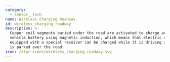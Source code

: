 ```yaml
---
category:
  - sensor__tech
name: Wireless Charging Roadway
id: wireless_charging_roadway
description: >-
  Copper coil segments buried under the road are activated to charge an electric
  vehicle battery using magnetic induction, which means that electric vehicles
  equipped with a special receiver can be charged while it is driving along or
  is parked over the road.
icon: /dtpr-icons/wireless_charging_roadway.svg
---
```


